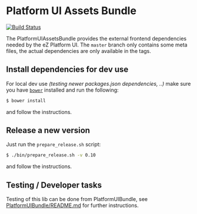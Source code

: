 # Platform UI Assets Bundle

[![Build Status](https://travis-ci.org/ezsystems/PlatformUIAssetsBundle.svg?branch=master)](https://travis-ci.org/ezsystems/PlatformUIAssetsBundle)

The PlatformUIAssetsBundle provides the external frontend dependencies needed by
the eZ Platform UI. The `master` branch only contains some meta files, the actual
dependencies are only available in the tags.


## Install dependencies for dev use

For local dev use _(testing newer packages.json dependencies, ..)_ make sure you have [`bower`](https://bower.io/) installed and run the following:

```bash
$ bower install
```

and follow the instructions.

## Release a new version

Just run the `prepare_release.sh` script:

```bash
$ ./bin/prepare_release.sh -v 0.10
```

and follow the instructions.

## Testing / Developer tasks

Testing of this lib can be done from PlatformUIBundle, see [PlatformUIBundle/README.md](https://github.com/ezsystems/PlatformUIBundle/blob/master/README.md#developers-tasks) for further instructions.
